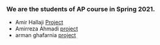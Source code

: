 ### We are the students of AP course in Spring 2021.

- Amir Hallaji [Project](https://github.com/amirhallaji/Computational-Intelligence)
- Amirreza  Ahmadi [project](https://github.com/amir-r-z-a/git-HW.git)
- arman ghafarnia [project](https://github.com/iamarman7/armani.git)
